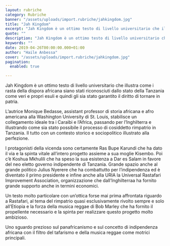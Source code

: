 ```yaml
---
layout: rubriche
category: Rubriche
banner: "/assets/uploads/import.rubriche/jahkingdom.jpg"
title: "Jah Kingdom"
excerpt: "Jah Kingdom è un ottimo testo di livello universitario che illustra come i rasta della dispora africana siano stati riconosciuti dallo stato della Tanzania come veri e propri esuli e quindi gli sia stato garantito il diritto di tornare in patria. L’autrice Monique Bedasse, assistant professor di storia africana e afro americana alla Washington University [&hellip"
quote: ""
description: "Jah Kingdom è un ottimo testo di livello universitario che illustra come i rasta della dispora africana siano stati riconosciuti dallo stato della Tanzania come veri e propri esuli e quindi gli sia stato garantito il diritto di tornare in patria. L’autrice Monique Bedasse, assistant professor di storia africana e afro americana alla Washington University [&hellip"
keywords: ""
date: 2019-04-26T00:00:00.000+01:00
author: "Haile Anbessa"
cover: "/assets/uploads/import.rubriche/jahkingdom.jpg"
pagination:
  enabled: true

---
```


Jah Kingdom è un ottimo testo di livello universitario che illustra come i rasta della dispora africana siano stati riconosciuti dallo stato della Tanzania come veri e propri esuli e quindi gli sia stato garantito il diritto di tornare in patria.

L’autrice Monique Bedasse, assistant professor di storia africana e afro americana alla Washington University di St. Louis, stabilisce un collegamento ideale tra i Caraibi e l’Africa, passando per l’Inghilterra e illustrando come sia stato possibile il processo di cosiddetto rimpatrio in Tanzania. Il tutto con un contesto storico e sociopolitico illustrato alla perfezione.

I protagonisti della vicenda sono certamente Ras Bupe Karundi che ha dato il via e la spinta vitale all’intero progetto assieme a sua moglie Kisembo. Poi c’è Koshua Mkhulili che ha speso la sua esistenza a Dar es Salam in favore del neo eletto governo indipendente di Tanzania. Grande spazio anche al grande politico Julius Nyerere che ha combattutto per l’indipendenza ed è diventato il primo presidente e infine anche alla URIA la Universal Rastafari Improvement Association, organizzazione che dall’Inghilterraa ha fornito grande supporto anche in termini economici.

Un testo molto particolare con un’ottica forse mai prima affrontata riguardo a Rastafari, al tema del rimpatrio quasi esclusivamente rivolto sempre e solo all’Etiopia e la forza della musica reggae di Bob Marley che ha fornito il propellente necessario e la spinta per realizzare questo progetto molto ambizioso.

Uno sguardo prezioso sul panafricanismo e sul concetto di indipendenza africana con il filtro del tafarismo e della musica reggae come motrici principali.